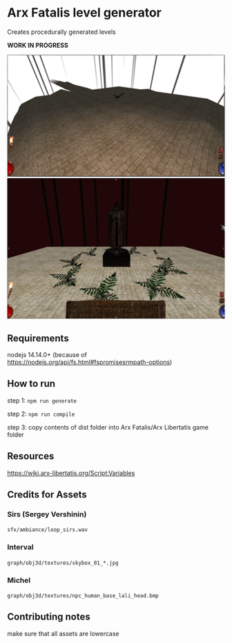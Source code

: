 # Arx Fatalis level generator

Creates procedurally generated levels

**WORK IN PROGRESS**

![screenshot](photos/demo.png?raw=true "dummy map")
![screenshot](photos/statue.png?raw=true "statue npc")

## Requirements

nodejs 14.14.0+ (because of https://nodejs.org/api/fs.html#fspromisesrmpath-options)

## How to run

step 1: `npm run generate`

step 2: `npm run compile`

step 3: copy contents of dist folder into Arx Fatalis/Arx Libertatis game folder

## Resources

https://wiki.arx-libertatis.org/Script:Variables

## Credits for Assets

### Sirs (Sergey Vershinin)

`sfx/ambiance/loop_sirs.wav`

### Interval

`graph/obj3d/textures/skybox_01_*.jpg`

### Michel

`graph/obj3d/textures/npc_human_base_lali_head.bmp`

## Contributing notes

make sure that all assets are lowercase
